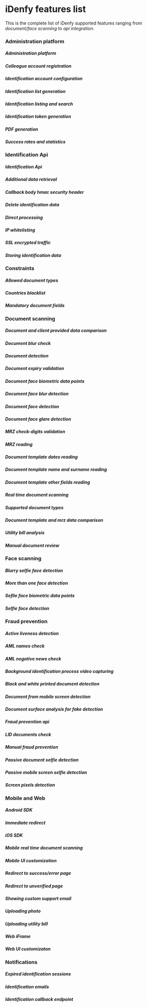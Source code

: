 # iDenfy features list

This is the complete list of iDenfy supported features ranging from *document/face
scanning* to *api integration*.

### Administration platform

##### Administration platform
##### Colleague account registration
##### Identification account configuration
##### Identification list generation
##### Identification listing and search
##### Identification token generation
##### PDF generation
##### Success rates and statistics 

### Identification Api

##### Identification Api
##### Additional data retrieval
##### Callback body hmac security header
##### Delete identification data
##### Direct processing
##### IP whitelisting
##### SSL encrypted traffic
##### Storing identification data

### Constraints

##### Allowed document types
##### Countries blacklist
##### Mandatory document fields

### Document scanning

##### Document and client provided data comparison
##### Document blur check
##### Document detection
##### Document expiry validation
##### Document face biometric data points
##### Document face blur detection
##### Document face detection
##### Document face glare detection
##### MRZ check-digits validation
##### MRZ reading
##### Document template dates reading
##### Document template name and surname reading
##### Document template other fields reading
##### Real time document scanning
##### Supported document types
##### Document template and mrz data comparison
##### Utility bill analysis
##### Manual document review

### Face scanning

##### Blurry selfie face detection
##### More than one face detection
##### Seflie face biometric data points
##### Selfie face detection

### Fraud prevention

##### Active liveness detection
##### AML names check
##### AML negative news check
##### Background identification process video capturing
##### Black and white printed document detection
##### Document from mobile screen detection
##### Document surface analysis for fake detection
##### Fraud prevention api
##### LID documents check
##### Manual fraud prevention
##### Passive document selfie detection
##### Passive mobile screen selfie detection
##### Screen pixels detection

### Mobile and Web 

##### Android SDK
##### Immediate redirect
##### iOS SDK
##### Mobile real time document scanning
##### Mobile UI customization
##### Redirect to success/error page
##### Redirect to unverified page
##### Showing custom support email
##### Uploading photo
##### Uploading utility bill
##### Web iFrame
##### Web UI customizaton

### Notifications

##### Expired identification sessions
##### Identification emails
##### Identification callback endpoint
